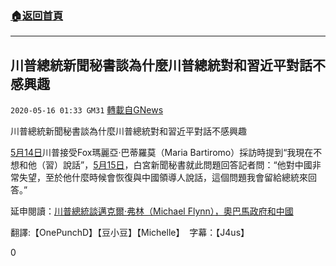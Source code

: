 ###  [:house:返回首頁](https://github.com/ourhimalayas/txt)
---

## 川普總統新聞秘書談為什麼川普總統對和習近平對話不感興趣
`2020-05-16 01:33 GM31` [轉載自GNews](https://gnews.org/zh-hant/204663/)

川普總統新聞秘書談為什麼川普總統對和習近平對話不感興趣

[5月14日](https://gnews.org/zh-hans/204642/)川普接受Fox瑪麗亞·巴蒂羅莫（Maria Bartiromo）採訪時提到“我現在不想和他（習）說話”，[5月15日](https://www.youtube.com/watch?v=y9RmOW6a0vs)，白宮新聞秘書就此問題回答記者問：“他對中國非常失望，至於他什麼時候會恢復與中國領導人說話，這個問題我會留給總統來回答。”

延申閱讀：[川普總統談邁克爾·弗林（Michael Flynn），奧巴馬政府和中國](https://gnews.org/zh-hans/204642/)

翻譯:【OnePunchD】【豆小豆】【Michelle】  字幕：【J4us】

0
